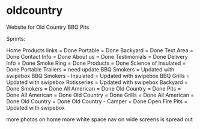 # oldcountry
Website for Old Country BBQ Pits

Sprints:

Home
	Products links = Done
		Portable = Done
		Backyard = Done
	Text Area = Done
	Contact Info = Done
	About us = Done
	Testimonials = Done
	Delivery Info = Done
	Smoke Ring = Done
Products  = Done
	Science of Insulated = Done
	Portable Trailers = need update
	<!-- Update with this content: http://bbquepits.com/bbq_smokers_photos_2.htm -->
		BBQ Smokers = Updated with swipebox
		BBQ Smokers - Insulated = Updated with swipebox
		BBQ Grills = Updated with swipebox
		Rotisseries = Updated with swipebox
	Backyard = Done
		Smokers = Done
			All American = Done
			Old Country = Done
		Pits = Done
			All American = Done
			<!-- there is cool photo at: http://bbquepits.com/bbq_smokers_photos_2.htm -->
			Old Country = Done
		Grills = Done
			All American = Done
			Old Country = Done
			Old Country - Camper = Done
		Open Fire Pits = Updated with swipebox


<!-- *Pretty up the card content on home. -->
more photos on home
more white space
nav on wide screens is spread out